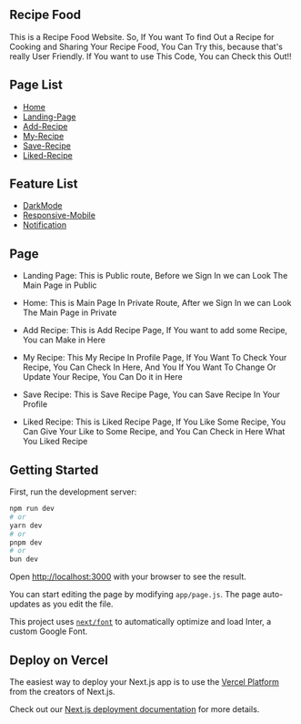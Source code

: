 ## Recipe Food

This is a Recipe Food Website. So, If You want To find Out a Recipe for Cooking and Sharing Your Recipe Food, You Can Try this, because that's really User Friendly. If You want to use This Code, You can Check this Out!! 

## Page List
- [Home](#homepage)
- [Landing-Page](#landingpage)
- [Add-Recipe](#addrecipe)
- [My-Recipe](#myrecipe)
- [Save-Recipe](#savedrecipe)
- [Liked-Recipe](#likedrecipe)

## Feature List
- [DarkMode](#darkmode)
- [Responsive-Mobile](#responsivemobile)
- [Notification](#notification)

## Page
- Landing Page: This is Public route, Before we Sign In we can Look The Main Page in Public

- Home: This is Main Page In Private Route, After we Sign In we can Look The Main Page in Private

- Add Recipe: This is Add Recipe Page, If You want to add some Recipe, You can Make in Here

- My Recipe: This My Recipe In Profile Page, If You Want To Check Your Recipe, You Can Check In Here, And You If You Want To Change Or Update Your Recipe, You Can Do it in Here

- Save Recipe: This is Save Recipe Page, You can Save Recipe In Your Profile

- Liked Recipe: This is Liked Recipe Page, If You Like Some Recipe, You Can Give Your Like to Some Recipe, and You Can Check in Here What You Liked Recipe

## Getting Started

First, run the development server:

```bash
npm run dev
# or
yarn dev
# or
pnpm dev
# or
bun dev
```

Open [http://localhost:3000](http://localhost:3000) with your browser to see the result.

You can start editing the page by modifying `app/page.js`. The page auto-updates as you edit the file.

This project uses [`next/font`](https://nextjs.org/docs/basic-features/font-optimization) to automatically optimize and load Inter, a custom Google Font.

## Deploy on Vercel

The easiest way to deploy your Next.js app is to use the [Vercel Platform](https://vercel.com/new?utm_medium=default-template&filter=next.js&utm_source=create-next-app&utm_campaign=create-next-app-readme) from the creators of Next.js.

Check out our [Next.js deployment documentation](https://nextjs.org/docs/deployment) for more details.






